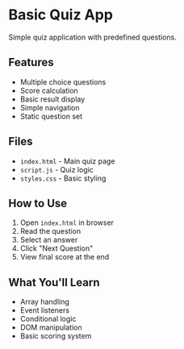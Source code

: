 # Basic Quiz App

Simple quiz application with predefined questions.

## Features

- Multiple choice questions
- Score calculation
- Basic result display
- Simple navigation
- Static question set

## Files

- `index.html` - Main quiz page
- `script.js` - Quiz logic
- `styles.css` - Basic styling

## How to Use

1. Open `index.html` in browser
2. Read the question
3. Select an answer
4. Click "Next Question"
5. View final score at the end

## What You'll Learn

- Array handling
- Event listeners
- Conditional logic
- DOM manipulation
- Basic scoring system
